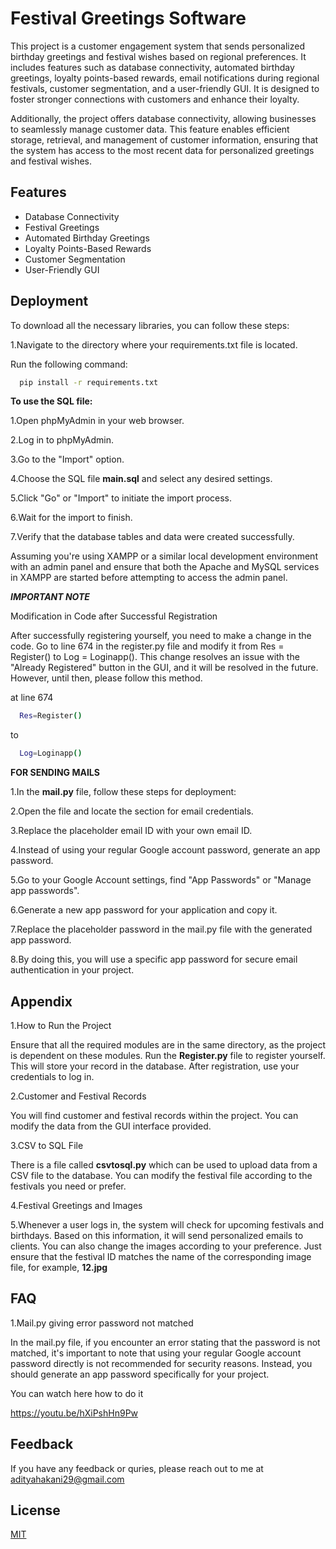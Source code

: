 
# Festival Greetings Software

This project is a customer engagement system that sends personalized birthday greetings and festival wishes based on regional preferences. It includes features such as database connectivity, automated birthday greetings, loyalty points-based rewards, email notifications during regional festivals, customer segmentation, and a user-friendly GUI. It is designed to foster stronger connections with customers and enhance their loyalty.

Additionally, the project offers database connectivity, allowing businesses to seamlessly manage customer data. This feature enables efficient storage, retrieval, and management of customer information, ensuring that the system has access to the most recent data for personalized greetings and festival wishes.






## Features

- Database Connectivity
- Festival Greetings
- Automated Birthday Greetings
- Loyalty Points-Based Rewards
- Customer Segmentation
- User-Friendly GUI


## Deployment

To download all the necessary libraries, you can follow these steps:

1.Navigate to the directory where your requirements.txt file is located.

Run the following command:

```bash
  pip install -r requirements.txt

```
**To use the SQL file:**

1.Open phpMyAdmin in your web browser.

2.Log in to phpMyAdmin.

3.Go to the "Import" option.

4.Choose the SQL file **main.sql** and select any desired settings.

5.Click "Go" or "Import" to initiate the import process.

6.Wait for the import to finish.

7.Verify that the database tables and data were created successfully.

Assuming you're using XAMPP or a similar local development environment with an admin panel and ensure that both the Apache and MySQL services in XAMPP are started before attempting to access the admin panel.

***IMPORTANT NOTE***

Modification in Code after Successful Registration

After successfully registering yourself, you need to make a change in the code. Go to line 674 in the register.py file and modify it from Res = Register() to Log = Loginapp(). This change resolves an issue with the "Already Registered" button in the GUI, and it will be resolved in the future. However, until then, please follow this method.

at line 674
```bash
  Res=Register()

```
to 

```bash
  Log=Loginapp()

```

**FOR SENDING MAILS**

1.In the **mail.py** file, follow these steps for deployment:

2.Open the file and locate the section for email credentials.

3.Replace the placeholder email ID with your own email ID.

4.Instead of using your regular Google account password, generate an app password.

5.Go to your Google Account settings, find "App Passwords" or "Manage app passwords".

6.Generate a new app password for your application and copy it.

7.Replace the placeholder password in the mail.py file with the generated app password.

8.By doing this, you will use a specific app password for secure email authentication in your project.







## Appendix

1.How to Run the Project

Ensure that all the required modules are in the same directory, as the project is dependent on these modules. Run the **Register.py** file to register yourself. This will store your record in the database. After registration, use your credentials to log in.

2.Customer and Festival Records

You will find customer and festival records within the project. You can modify the data from the GUI interface provided.

3.CSV to SQL File

There is a file called **csvtosql.py** which can be used to upload data from a CSV file to the database. You can modify the festival file according to the festivals you need or prefer.

4.Festival Greetings and Images

5.Whenever a user logs in, the system will check for upcoming festivals and birthdays. Based on this information, it will send personalized emails to clients. You can also change the images according to your preference. Just ensure that the festival ID matches the name of the corresponding image file, for example, **12.jpg**
## FAQ

1.Mail.py giving error password not matched

In the mail.py file, if you encounter an error stating that the password is not matched, it's important to note that using your regular Google account password directly is not recommended for security reasons. Instead, you should generate an app password specifically for your project.

You can watch here how to do it 

https://youtu.be/hXiPshHn9Pw


## Feedback

If you have any feedback or quries, please reach out to me at adityahakani29@gmail.com

## License

[MIT](https://choosealicense.com/licenses/mit/)

